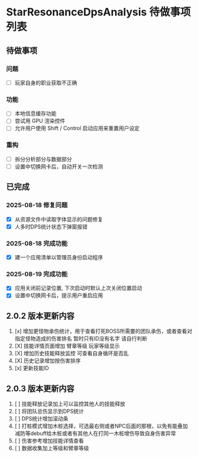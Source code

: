 # StarResonanceDpsAnalysis 待做事项列表

## 待做事项

### 问题

- [ ] 玩家自身的职业获取不正确

### 功能

- [ ] 本地信息缓存功能
- [ ] 尝试用 GPU 渲染控件
- [ ] 允许用户使用 Shift / Control 启动应用来重置用户设定

### 重构

- [ ] 拆分分析部分与数据部分
- [ ] 设置中切换网卡后，自动开关一次检测

## 已完成

### 2025-08-18 修复问题

- [x] 从资源文件中读取字体显示的问题修复
- [x] 人多时DPS统计状态下弹窗报错

### 2025-08-18 完成功能

- [x] 建一个应用清单以管理员身份启动程序

### 2025-08-19 完成功能

- [x] 应用关闭前记录位置, 下次启动时默认上次关闭位置启动
- [x] 设置中切换网卡后，提示用户重启应用

## 2.0.2 版本更新内容

1. [x] 增加更怪物承伤统计，用于查看打死BOSS所需要的团队承伤，或者查看对指定怪物造成的伤害排名 暂时只有ID没有名字 请自行判断
2. [X] 技能详情页面增加 臂章等级 玩家等级显示
3. [X] 增加历史技能释放监控 可查看自身循环是否乱
5. [X] 历史记录增加按伤害排序
6. [x] 更新技能ID

## 2.0.3 版本更新内容

1. [ ] 技能释放记录加上可以监控其他人的技能释放
2. [ ] 将团队总伤显示到DPS统计
3. [ ] DPS统计增加滚动条
4. [ ] 打桩模式增加木桩选择，可选最右侧或者NPC后面的那根，以免有能叠加减防等debuff给木桩或者有其他人在打同一木桩增伤导致自身伤害异常
5. [ ] 伤害参考增加技能详情查看
6. [ ] 数据收集加上等级和臂章等级
